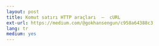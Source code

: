 ```yaml
---
layout: post
title: Komut satırı HTTP araçları  —  cURL
ext-url: https://medium.com/@gokhansengun/c958a64388c3
lang: tr
medium: yes 
---
```

